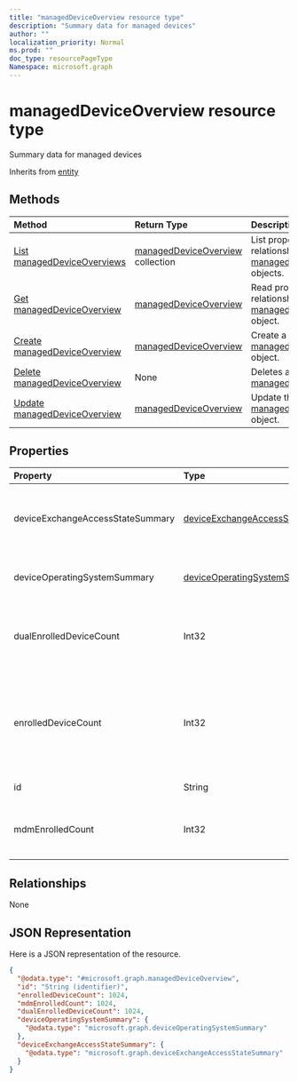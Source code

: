 ```yaml
---
title: "managedDeviceOverview resource type"
description: "Summary data for managed devices"
author: ""
localization_priority: Normal
ms.prod: ""
doc_type: resourcePageType
Namespace: microsoft.graph
---
```



# managedDeviceOverview resource type

Summary data for managed devices


Inherits from [entity](../resources/entity.md)

## Methods
|Method|Return Type|Description|
|:---|:---|:---|
|[List managedDeviceOverviews](../api/manageddeviceoverview-list.md)|[managedDeviceOverview](../resources/managedDeviceOverview.md) collection|List properties and relationships of the [managedDeviceOverview](../resources/manageddeviceoverview.md) objects.|
|[Get managedDeviceOverview](../api/manageddeviceoverview-get.md)|[managedDeviceOverview](../resources/managedDeviceOverview.md)|Read properties and relationships of the [managedDeviceOverview](../resources/manageddeviceoverview.md) object.|
|[Create managedDeviceOverview](../api/manageddeviceoverview-create.md)|[managedDeviceOverview](../resources/managedDeviceOverview.md)|Create a new [managedDeviceOverview](../resources/manageddeviceoverview.md) object.|
|[Delete managedDeviceOverview](../api/manageddeviceoverview-delete.md)|None|Deletes a [managedDeviceOverview](../resources/manageddeviceoverview.md).|
|[Update managedDeviceOverview](../api/manageddeviceoverview-update.md)|[managedDeviceOverview](../resources/managedDeviceOverview.md)|Update the properties of a [managedDeviceOverview](../resources/manageddeviceoverview.md) object.|

## Properties
|Property|Type|Description|
|:---|:---|:---|
|deviceExchangeAccessStateSummary|[deviceExchangeAccessStateSummary](../resources/deviceExchangeAccessStateSummary.md)|Distribution of Exchange Access State in Intune|
|deviceOperatingSystemSummary|[deviceOperatingSystemSummary](../resources/deviceOperatingSystemSummary.md)|Device operating system summary.|
|dualEnrolledDeviceCount|Int32|The number of devices enrolled in both MDM and EAS|
|enrolledDeviceCount|Int32|Total enrolled device count. Does not include PC devices managed via Intune PC Agent|
|id|String| Inherited from [entity](../resources/entity.md)|
|mdmEnrolledCount|Int32|The number of devices enrolled in MDM|

## Relationships
None

## JSON Representation
Here is a JSON representation of the resource.
<!-- {
  "blockType": "resource",
  "keyProperty": "id",
  "@odata.type": "microsoft.graph.managedDeviceOverview",
  "baseType": "microsoft.graph.entity",
  "openType": false
}
-->
``` json
{
  "@odata.type": "#microsoft.graph.managedDeviceOverview",
  "id": "String (identifier)",
  "enrolledDeviceCount": 1024,
  "mdmEnrolledCount": 1024,
  "dualEnrolledDeviceCount": 1024,
  "deviceOperatingSystemSummary": {
    "@odata.type": "microsoft.graph.deviceOperatingSystemSummary"
  },
  "deviceExchangeAccessStateSummary": {
    "@odata.type": "microsoft.graph.deviceExchangeAccessStateSummary"
  }
}
```

